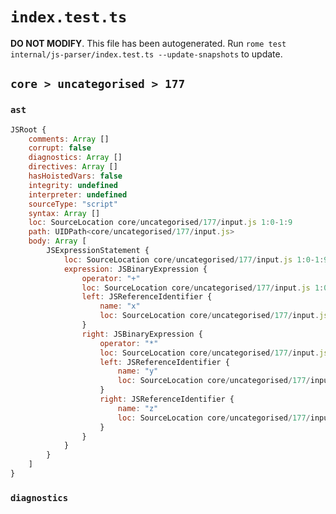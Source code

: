 # `index.test.ts`

**DO NOT MODIFY**. This file has been autogenerated. Run `rome test internal/js-parser/index.test.ts --update-snapshots` to update.

## `core > uncategorised > 177`

### `ast`

```javascript
JSRoot {
	comments: Array []
	corrupt: false
	diagnostics: Array []
	directives: Array []
	hasHoistedVars: false
	integrity: undefined
	interpreter: undefined
	sourceType: "script"
	syntax: Array []
	loc: SourceLocation core/uncategorised/177/input.js 1:0-1:9
	path: UIDPath<core/uncategorised/177/input.js>
	body: Array [
		JSExpressionStatement {
			loc: SourceLocation core/uncategorised/177/input.js 1:0-1:9
			expression: JSBinaryExpression {
				operator: "+"
				loc: SourceLocation core/uncategorised/177/input.js 1:0-1:9
				left: JSReferenceIdentifier {
					name: "x"
					loc: SourceLocation core/uncategorised/177/input.js 1:0-1:1 (x)
				}
				right: JSBinaryExpression {
					operator: "*"
					loc: SourceLocation core/uncategorised/177/input.js 1:4-1:9
					left: JSReferenceIdentifier {
						name: "y"
						loc: SourceLocation core/uncategorised/177/input.js 1:4-1:5 (y)
					}
					right: JSReferenceIdentifier {
						name: "z"
						loc: SourceLocation core/uncategorised/177/input.js 1:8-1:9 (z)
					}
				}
			}
		}
	]
}
```

### `diagnostics`

```

```
